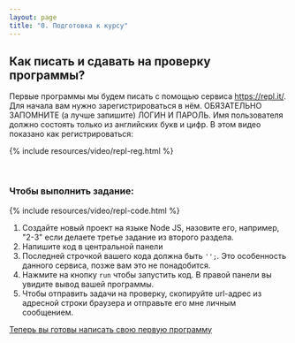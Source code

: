 ```yaml
---
layout: page
title: "0. Подготовка к курсу"
---
```


## Как писать и сдавать на проверку программы?

Первые программы мы будем писать с помощью сервиса <a href="https://repl.it/" target="_blank">https://repl.it/</a>. Для начала вам нужно зарегистрироваться в нём. ОБЯЗАТЕЛЬНО ЗАПОМНИТЕ (а лучше запишите) ЛОГИН И ПАРОЛЬ. Имя пользователя должно состоять только из английских букв и цифр. В этом видео показано как регистрироваться:

{% include resources/video/repl-reg.html %}

<br>

### Чтобы выполнить задание:

{% include resources/video/repl-code.html %}

1. Создайте новый проект на языке Node JS, назовите его, например, "2-3" если делаете третье задание из второго раздела.
2. Напишите код в центральной панели
3. Последней строчкой вашего кода должна быть `'';`. Это особенность данного сервиса, позже вам это не понадобится.
4. Нажмите на кнопку `run` чтобы запустить код. В правой панели вы увидите вывод вашей программы.
5. Чтобы отправить задачи на проверку, скопируйте url-адрес из адресной строки браузера и отправьте его мне личным сообщением.

[Теперь вы готовы написать свою первую программу](../pages/1.first-program)
